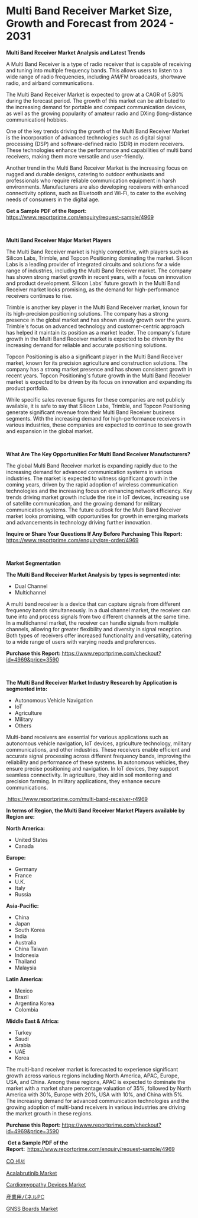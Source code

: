 <p><h1>Multi Band Receiver Market Size, Growth and Forecast from 2024 - 2031</h1></p><p><strong>Multi Band Receiver Market Analysis and Latest Trends</strong></p>
<p><p>A Multi Band Receiver is a type of radio receiver that is capable of receiving and tuning into multiple frequency bands. This allows users to listen to a wide range of radio frequencies, including AM/FM broadcasts, shortwave radio, and airband communications.</p><p>The Multi Band Receiver Market is expected to grow at a CAGR of 5.80% during the forecast period. The growth of this market can be attributed to the increasing demand for portable and compact communication devices, as well as the growing popularity of amateur radio and DXing (long-distance communication) hobbies.</p><p>One of the key trends driving the growth of the Multi Band Receiver Market is the incorporation of advanced technologies such as digital signal processing (DSP) and software-defined radio (SDR) in modern receivers. These technologies enhance the performance and capabilities of multi band receivers, making them more versatile and user-friendly.</p><p>Another trend in the Multi Band Receiver Market is the increasing focus on rugged and durable designs, catering to outdoor enthusiasts and professionals who require reliable communication equipment in harsh environments. Manufacturers are also developing receivers with enhanced connectivity options, such as Bluetooth and Wi-Fi, to cater to the evolving needs of consumers in the digital age.</p></p>
<p><strong>Get a Sample PDF of the Report:&nbsp;</strong> <a href="https://www.reportprime.com/enquiry/request-sample/4969">https://www.reportprime.com/enquiry/request-sample/4969</a></p>
<p>&nbsp;</p>
<p><strong>Multi Band Receiver Major Market Players</strong></p>
<p><p>The Multi Band Receiver market is highly competitive, with players such as Silicon Labs, Trimble, and Topcon Positioning dominating the market. Silicon Labs is a leading provider of integrated circuits and solutions for a wide range of industries, including the Multi Band Receiver market. The company has shown strong market growth in recent years, with a focus on innovation and product development. Silicon Labs' future growth in the Multi Band Receiver market looks promising, as the demand for high-performance receivers continues to rise.</p><p>Trimble is another key player in the Multi Band Receiver market, known for its high-precision positioning solutions. The company has a strong presence in the global market and has shown steady growth over the years. Trimble's focus on advanced technology and customer-centric approach has helped it maintain its position as a market leader. The company's future growth in the Multi Band Receiver market is expected to be driven by the increasing demand for reliable and accurate positioning solutions.</p><p>Topcon Positioning is also a significant player in the Multi Band Receiver market, known for its precision agriculture and construction solutions. The company has a strong market presence and has shown consistent growth in recent years. Topcon Positioning's future growth in the Multi Band Receiver market is expected to be driven by its focus on innovation and expanding its product portfolio.</p><p>While specific sales revenue figures for these companies are not publicly available, it is safe to say that Silicon Labs, Trimble, and Topcon Positioning generate significant revenue from their Multi Band Receiver business segments. With the increasing demand for high-performance receivers in various industries, these companies are expected to continue to see growth and expansion in the global market.</p></p>
<p>&nbsp;</p>
<p><strong>What Are The Key Opportunities For Multi Band Receiver Manufacturers?</strong></p>
<p><p>The global Multi Band Receiver market is expanding rapidly due to the increasing demand for advanced communication systems in various industries. The market is expected to witness significant growth in the coming years, driven by the rapid adoption of wireless communication technologies and the increasing focus on enhancing network efficiency. Key trends driving market growth include the rise in IoT devices, increasing use of satellite communication, and the growing demand for military communication systems. The future outlook for the Multi Band Receiver market looks promising, with opportunities for growth in emerging markets and advancements in technology driving further innovation.</p></p>
<p><strong>Inquire or Share Your Questions If Any Before Purchasing This Report:</strong> <a href="https://www.reportprime.com/enquiry/pre-order/4969">https://www.reportprime.com/enquiry/pre-order/4969</a></p>
<p>&nbsp;</p>
<p><strong>Market Segmentation</strong></p>
<p><strong>The Multi Band Receiver Market Analysis by types is segmented into:</strong></p>
<p><ul><li>Dual Channel</li><li>Multichannel</li></ul></p>
<p><p>A multi band receiver is a device that can capture signals from different frequency bands simultaneously. In a dual channel market, the receiver can tune into and process signals from two different channels at the same time. In a multichannel market, the receiver can handle signals from multiple channels, allowing for greater flexibility and diversity in signal reception. Both types of receivers offer increased functionality and versatility, catering to a wide range of users with varying needs and preferences.</p></p>
<p><strong>Purchase this Report:&nbsp;</strong><a href="https://www.reportprime.com/checkout?id=4969&price=3590">https://www.reportprime.com/checkout?id=4969&price=3590</a></p>
<p>&nbsp;</p>
<p><strong>The Multi Band Receiver Market Industry Research by Application is segmented into:</strong></p>
<p><ul><li>Autonomous Vehicle Navigation</li><li>IoT</li><li>Agriculture</li><li>Military</li><li>Others</li></ul></p>
<p><p>Multi-band receivers are essential for various applications such as autonomous vehicle navigation, IoT devices, agriculture technology, military communications, and other industries. These receivers enable efficient and accurate signal processing across different frequency bands, improving the reliability and performance of these systems. In autonomous vehicles, they ensure precise positioning and navigation. In IoT devices, they support seamless connectivity. In agriculture, they aid in soil monitoring and precision farming. In military applications, they enhance secure communications.</p></p>
<p><a href="https://www.reportprime.com/multi-band-receiver-r4969">&nbsp;https://www.reportprime.com/multi-band-receiver-r4969</a></p>
<p><strong>In terms of Region, the Multi Band Receiver Market Players available by Region are:</strong></p>
<p>
    <p> <strong> North America: </strong>
        <ul>
            <li>United States</li>
            <li>Canada</li>
        </ul>
        </p> 
    <p> <strong> Europe: </strong>
        <ul>
            <li>Germany</li>
            <li>France</li>
            <li>U.K.</li>
            <li>Italy</li>
            <li>Russia</li>
        </ul>
        </p> 
    <p> <strong> Asia-Pacific: </strong>
        <ul>
            <li>China</li>
            <li>Japan</li>
            <li>South Korea</li>
            <li>India</li>
            <li>Australia</li>
            <li>China Taiwan</li>
            <li>Indonesia</li>
            <li>Thailand</li>
            <li>Malaysia</li>
        </ul>
        </p> 
    <p> <strong> Latin America: </strong>
        <ul>
            <li>Mexico</li>
            <li>Brazil</li>
            <li>Argentina Korea</li>
            <li>Colombia</li>
        </ul>
        </p> 
    <p> <strong> Middle East & Africa: </strong>
        <ul>
            <li>Turkey</li>
            <li>Saudi</li>
            <li>Arabia</li>
            <li>UAE</li>
            <li>Korea</li>
        </ul>
    </p>
    </p>
<p><p>The multi-band receiver market is forecasted to experience significant growth across various regions including North America, APAC, Europe, USA, and China. Among these regions, APAC is expected to dominate the market with a market share percentage valuation of 35%, followed by North America with 30%, Europe with 20%, USA with 10%, and China with 5%. The increasing demand for advanced communication technologies and the growing adoption of multi-band receivers in various industries are driving the market growth in these regions.</p></p>
<p><strong>Purchase this Report: </strong><a href="https://www.reportprime.com/checkout?id=4969&price=3590">https://www.reportprime.com/checkout?id=4969&price=3590</a></p>
<p>&nbsp;<strong>Get a Sample PDF of the Report:&nbsp;&nbsp;</strong><a href="https://www.reportprime.com/enquiry/request-sample/4969">https://www.reportprime.com/enquiry/request-sample/4969</a></p>
<p><strong></strong></p>
<p><p><a href="https://github.com/vdhdwjyp90142/Market-Research-Report-List-3/blob/main/799802358426.md">CO 센서</a></p><p><a href="https://issuu.com/reportprime-2/docs/acalabrutinib-market-size-2030.pptx">Acalabrutinib Market</a></p><p><a href="https://issuu.com/reportprime-2/docs/cardiomyopathy-devices-market-size-2030.pptx">Cardiomyopathy Devices Market</a></p><p><a href="https://github.com/sghwr779811674/Market-Research-Report-List-3/blob/main/570535051116.md">産業用パネルPC</a></p><p><a href="https://github.com/lbird53714/Market-Research-Report-List-5/blob/main/gnss-boards-market.md">GNSS Boards Market</a></p></p>